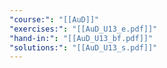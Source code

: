 ```yaml
---
"course:": "[[AuD]]"
"exercises:": "[[AuD_U13_e.pdf]]"
"hand-in:": "[[AuD_U13_bf.pdf]]"
"solutions:": "[[AuD_U13_s.pdf]]"
---
```

